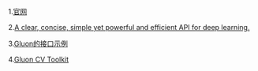 1.[官网](https://mxnet.incubator.apache.org/api/python/gluon/data.html)

2.[A clear, concise, simple yet powerful and efficient API for deep learning.](https://github.com/gluon-api/gluon-api)

3.[Gluon的接口示例](https://www.cnblogs.com/ronny/p/8583755.html)

4.[Gluon CV Toolkit]( http://gluon-cv.mxnet.io)






